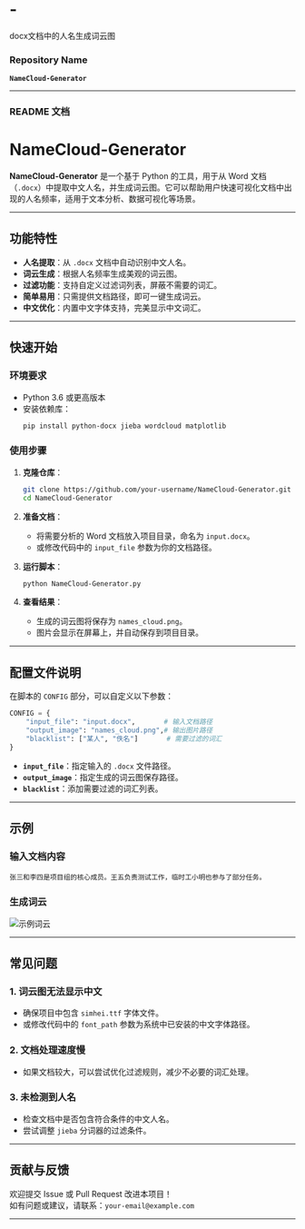 # -
docx文档中的人名生成词云图
### Repository Name
**`NameCloud-Generator`**

---

### README 文档

# NameCloud-Generator

**NameCloud-Generator** 是一个基于 Python 的工具，用于从 Word 文档（`.docx`）中提取中文人名，并生成词云图。它可以帮助用户快速可视化文档中出现的人名频率，适用于文本分析、数据可视化等场景。

---

## 功能特性

- **人名提取**：从 `.docx` 文档中自动识别中文人名。
- **词云生成**：根据人名频率生成美观的词云图。
- **过滤功能**：支持自定义过滤词列表，屏蔽不需要的词汇。
- **简单易用**：只需提供文档路径，即可一键生成词云。
- **中文优化**：内置中文字体支持，完美显示中文词汇。

---

## 快速开始

### 环境要求

- Python 3.6 或更高版本
- 安装依赖库：
  ```bash
  pip install python-docx jieba wordcloud matplotlib
  ```

### 使用步骤

1. **克隆仓库**：
   ```bash
   git clone https://github.com/your-username/NameCloud-Generator.git
   cd NameCloud-Generator
   ```

2. **准备文档**：
   - 将需要分析的 Word 文档放入项目目录，命名为 `input.docx`。
   - 或修改代码中的 `input_file` 参数为你的文档路径。

3. **运行脚本**：
   ```bash
   python NameCloud-Generator.py
   ```

4. **查看结果**：
   - 生成的词云图将保存为 `names_cloud.png`。
   - 图片会显示在屏幕上，并自动保存到项目目录。

---

## 配置文件说明

在脚本的 `CONFIG` 部分，可以自定义以下参数：

```python
CONFIG = {
    "input_file": "input.docx",       # 输入文档路径
    "output_image": "names_cloud.png",# 输出图片路径
    "blacklist": ["某人", "佚名"]       # 需要过滤的词汇
}
```

- **`input_file`**：指定输入的 `.docx` 文件路径。
- **`output_image`**：指定生成的词云图保存路径。
- **`blacklist`**：添加需要过滤的词汇列表。

---

## 示例

### 输入文档内容
```
张三和李四是项目组的核心成员。王五负责测试工作，临时工小明也参与了部分任务。
```

### 生成词云
![示例词云](names_cloud.png)

---

## 常见问题

### 1. 词云图无法显示中文
- 确保项目中包含 `simhei.ttf` 字体文件。
- 或修改代码中的 `font_path` 参数为系统中已安装的中文字体路径。

### 2. 文档处理速度慢
- 如果文档较大，可以尝试优化过滤规则，减少不必要的词汇处理。

### 3. 未检测到人名
- 检查文档中是否包含符合条件的中文人名。
- 尝试调整 `jieba` 分词器的过滤条件。

---

## 贡献与反馈

欢迎提交 Issue 或 Pull Request 改进本项目！  
如有问题或建议，请联系：`your-email@example.com`

---

